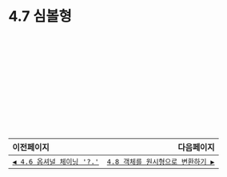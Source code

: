 # 4.7 심볼형   

　   
　   
　   
　   
　   
　   
---   
|이전페이지|다음페이지|
|:---|---:|
|[`◀ 4.6 옵셔널 체이닝 '?.'`](./4.6_optional-chaining.md#46-옵셔널-체이닝-)|[`4.8 객체를 원시형으로 변환하기 ▶`](./4.8_object-toprimitive.md#48-객체를-원시형으로-변환하기)|
